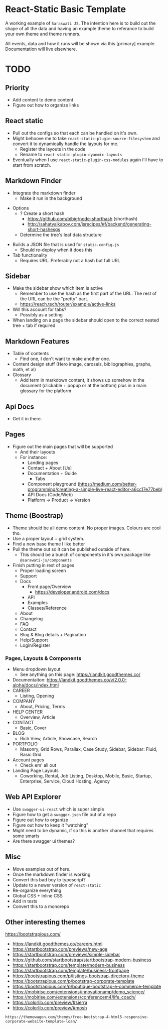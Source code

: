 # React-Static Basic Template
A working example of `Saraswati JS`. The intention here is to build out the shape of all the data and having an example theme to referance to build your own theme and theme runners.

All events, data and how it runs will be shown via this [primary] example. Documentation will live elsewhere.

# TODO
## Priority
* Add content to demo content
* Figure out how to organize links

## React static
* Pull out the configs so that each can be handled on it's own.
* Might behoove me to take `react-static-plugin-source-filesystem` and convert it to dynamically handle the layouts for me.
  - Register the layouts in the code
  - Rename to `react-static-plugin-dyanmic-layouts`
* Eventually when I use `react-static-plugin-css-modules` again i'll have to start from scratch.

## Markdown Finder
* Integrate the markdown finder
  - Make it run in the background
- Options
  - ? Create a short hash
    - https://github.com/bibig/node-shorthash (shorthash)
    - http://sahatyalkabov.com/jsrecipes/#!/backend/generating-short-hashesgs
  - Determine the tree's leaf data structure
* Builds a JSON file that is used for `static.config.js`
  - Should re-deploy when it does this
* Tab functionality
  - Requires URL. Preferably not a hash but full URL

## Sidebar
* Make the sidebar show which item is active
  - Remember to use the hash as the first part of the URL. The rest of the URL can be the "pretty" part.
  - https://reach.tech/router/example/active-links
* Will this account for tabs?
  - Possibly as a setting
* When landing on a page the sidebar should open to the correct nested tree + tab if required

## Markdown Features
* Table of contents
  - Find one, I don't want to make another one.
* Content design stuff (Hero image, carosels, bibliographies, graphs, math, et al)
* Glossary
  - Add term in markdown content, it shows up somehow in the document (clickable + popup or at the bottom) plus in a main glossary for the platform

## Api Docs
- Get it in there.

## Pages
* Figure out the main pages that will be supported
  - And their layouts
  - For instance:
    - Landing pages
    - Contact + About [Us]
    - Documentation + Guide
      - Tabs
    - Component playground (https://medium.com/better-programming/creating-a-simple-live-react-editor-a6cc17e77beb)
    - API Docs (Code/Web)
    - Platform -> Product -> Version

## Theme (Boostrap)
* Theme should be all demo content. No proper images. Colours are cool tho.
* Use a proper layout + grid system.
* Find a new base theme I like better
* Pull the theme out so it can be published outside of here.
  - This should be a bunch of components in it's own package like `@sarawati-js/components`
* Finish putting in rest of pages
  - Proper loading screen
  - Support
  - Docs
    - Front page/Overview
      - https://developer.android.com/docs
    - API
    - Examples
    - Classes/Reference
  - About
  - Changelog
  - FAQ
  - Contact
  - Blog & Blog details + Pagination
  - Help/Support
  - Login/Register

### Pages, Layouts & Components
* Menu dropdown layout
  - See anything on this page: https://landkit.goodthemes.co/
* Documentaiton: https://landkit.goodthemes.co/v/2.0.0-alpha/docs/index.html
* CAREER
	- Listing, Opening
* COMPANY
	- About, Pricing, Terms
* HELP CENTER
	- Overview, Article
* CONTACT
	- Basic, Cover
* BLOG
	- Rich View, Article, Showcase, Search
* PORTFOLIO
	- Masonry, Grid Rows, Parallax, Case Study, Sidebar, Sidebar: Fluid, Basic Grid
* Account pages
  - Check em' all out
* Landing Page Layouts
  - Coworking, Rental, Job Listing, Desktop, Mobile, Basic, Startup, Enterprise, Service, Cloud Hosting, Agency

## Web API Explorer
- Use `swagger-ui-react` which is super simple
- Figure how to get a `swagger.json` file out of a repo
- Figure out how to organize
- Figure out how to keep it "watching"
- Might need to be dynamic, if so this is another channel that requires some smarts
- Are there swagger ui themes?

## Misc
* Move examples out of here.
* Once the markdown finder is working
* Convert this bad boy to typescript?
* Update to a newer version of `react-static`
* Re-organize everything
* Global CSS + Inline CSS
* Add in tests
* Convert this to a monorepo

<!--
An interesting ide
https://github.com/benjaminoakes/markdo
-->

## Other interesting themes
https://bootstrapious.com/
* https://landkit.goodthemes.co/careers.html
* https://startbootstrap.com/previews/new-age
* https://startbootstrap.com/previews/simple-sidebar
* https://github.com/startbootstrap/startbootstrap-modern-business
* https://startbootstrap.com/template/modern-business
* https://startbootstrap.com/template/business-frontpage
* https://bootstrapious.com/p/listings-bootstrap-directory-theme
* https://bootstrapious.com/p/bootstrap-corporate-template
* https://bootstrapious.com/p/boutique-bootstrap-e-commerce-template
* https://mobirise.com/extensions/innovationamp/demo_science/
* https://mobirise.com/extensions/conferencem4/life_coach/
* https://colorlib.com/preview/#sierra
* https://colorlib.com/preview/#mosh

```
https://themewagon.com/themes/free-bootstrap-4-html5-responsive-corporate-website-template-loan/
```
